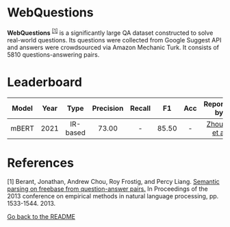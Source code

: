 # WebQuestions

**WebQuestions** <sup>[[1]](#myfootnote1)</sup> is a significantly large QA dataset constructed to solve real-world questions. Its questions were collected from Google Suggest API and answers were crowdsourced via Amazon Mechanic Turk. 
It consists of 5810 questions-answering pairs.  

# Leaderboard 
| Model | Year | Type | Precision | Recall | F1 | Acc | Reported by | Official Repo |
|:-----:|:----:|:----:|:---------:|:------:|:--:|:---:|:-----------:| :-----------: |
| mBERT | 2021 | IR-based | 73.00 | - | 85.50 | - | [Zhou Y. et al](https://aclanthology.org/2021.naacl-main.465.pdf) | - |

# References 
<a name="myfootnote1">[1]</a> Berant, Jonathan, Andrew Chou, Roy Frostig, and Percy Liang. [Semantic parsing on freebase from question-answer pairs.](https://aclanthology.org/D13-1160/) In Proceedings of the 2013 conference on empirical methods in natural language processing, pp. 1533-1544. 2013.

[Go back to the README](../README.md)
